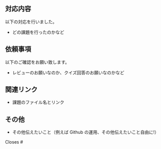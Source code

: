 ## 対応内容

以下の対応を行いました。

- どの課題を行ったのかなど

## 依頼事項

以下のご確認をお願い致します。

- レビューのお願いなのか、クイズ回答のお願いなのかなど

## 関連リンク

- 課題のファイル名とリンク

## その他

- その他伝えたいこと（例えば Github の運用、その他伝えたいこと自由に!）

Closes #
